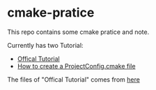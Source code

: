 # cmake-pratice

This repo contains some cmake pratice and note.

Currently has two Tutorial:

- [Offical Tutorial](https://cmake.org/cmake/help/latest/guide/tutorial/index.html)
- [How to create a ProjectConfig.cmake file](https://gitlab.kitware.com/cmake/community/-/wikis/doc/tutorials/How-to-create-a-ProjectConfig.cmake-file)

The files of "Offical Tutorial" comes from [here](https://github.com/Kitware/CMake/tree/3fc3b43933d0b486aa4eb5d63fc257475feff348/Help/guide/tutorial)
